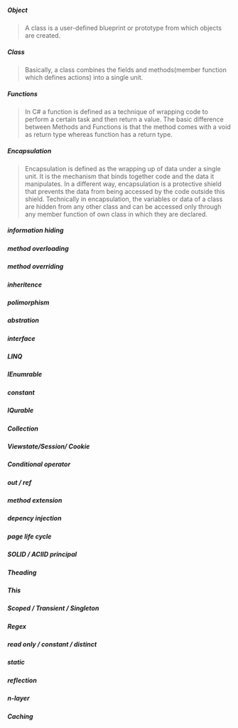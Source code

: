 ##### Object
> A class is a user-defined blueprint or prototype from which objects are created.  

##### Class
> Basically, a class combines the fields and methods(member function which defines actions) into a single unit.

##### Functions
> In C# a function is defined as a technique of wrapping code to perform a certain task and then return a value. 
> The basic difference between Methods and Functions is that the method comes with a void as return type whereas function has a return type.

##### Encapsulation
> Encapsulation is defined as the wrapping up of data under a single unit.
> It is the mechanism that binds together code and the data it manipulates.
> In a different way, encapsulation is a protective shield that prevents the data from being accessed by the code outside this shield.
> Technically in encapsulation, the variables or data of a class are hidden from any other class and can be accessed only through any member function of own class in which they are declared.
> 

##### information hiding
> 

##### method overloading

##### method overriding

##### inheritence

##### polimorphism

##### abstration

##### interface

##### LINQ

##### IEnumrable

##### constant

##### IQurable

##### Collection

##### Viewstate/Session/ Cookie 

##### Conditional operator

##### out / ref 

##### method extension

##### depency injection

##### page life cycle

##### SOLID / ACIID principal

##### Theading

##### This 

##### Scoped / Transient / Singleton

##### Regex

##### read only / constant / distinct 

##### static

##### reflection

##### n-layer

##### Caching
